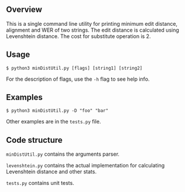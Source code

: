 ## Overview
This is a single command line utility for printing minimum edit distance, alignment and WER of two strings. The edit distance is calculated using Levenshtein distance. The cost for substitute operation is 2.


## Usage
```$ python3 minDistUtil.py [flags] [string1] [string2]```

For the description of flags, use the ```-h``` flag to see help info.

## Examples
```$ python3 minDistUtil.py -D "foo" "bar"```


Other examples are in the ```tests.py``` file.

## Code structure

```minDistUtil.py``` contains the arguments parser.

```levenshtein.py``` contains the actual implementation for calculating Levenshtein distance and other stats.

```tests.py``` contains unit tests.